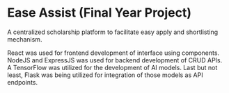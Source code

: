 # Ease Assist (Final Year Project)
A centralized scholarship platform to facilitate easy apply and shortlisting mechanism.

React was used for frontend development of interface using components. NodeJS and ExpressJS was used for backend development of CRUD APIs. A TensorFlow was utilized for the development of AI models. Last but not least, Flask was being utilized for integration of those models as API endpoints.
